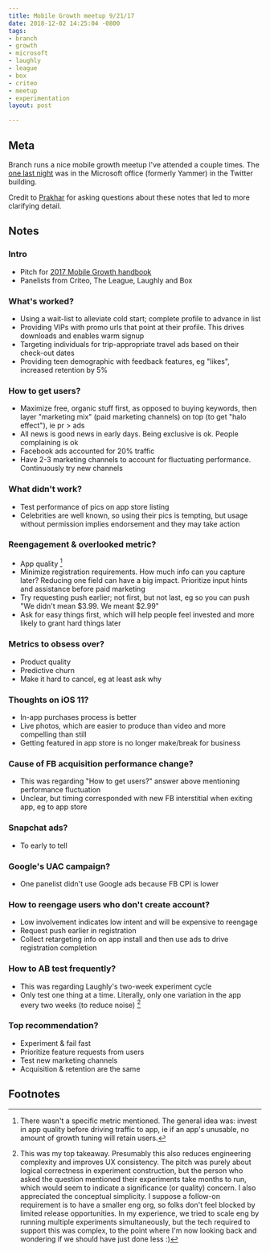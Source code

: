 ```yaml
---
title: Mobile Growth meetup 9/21/17
date: 2018-12-02 14:25:04 -0800
tags:
- branch
- growth
- microsoft
- laughly
- league
- box
- criteo
- meetup
- experimentation
layout: post

---
```

## Meta

Branch runs a nice mobile growth meetup I've attended a couple times. The [one last night](https://www.meetup.com/Bay-Area-Mobile-Growth-Hackers/events/242833756/i/gh_new_rsvp_tl) was in the Microsoft office (formerly Yammer) in the Twitter building.

Credit to [Prakhar](https://github.com/prakhar1989) for asking questions about these notes that led to more clarifying detail.

## Notes

### Intro

- Pitch for [2017 Mobile Growth handbook](https://www2.branch.io/MobileGrowthHandbook2017.html)
- Panelists from Criteo, The League, Laughly and Box

### What's worked?

- Using a wait-list to alleviate cold start; complete profile to advance in list
- Providing VIPs with promo urls that point at their profile. This drives downloads and enables warm signup
- Targeting individuals for trip-appropriate travel ads based on their check-out dates
- Providing teen demographic with feedback features, eg "likes", increased retention by 5%

### How to get users?

- Maximize free, organic stuff first, as opposed to buying keywords, then layer "marketing mix" (paid marketing channels) on top (to get "halo effect"), ie pr > ads
- All news is good news in early days. Being exclusive is ok. People complaining is ok
- Facebook ads accounted for 20% traffic
- Have 2-3 marketing channels to account for fluctuating performance. Continuously try new channels

### What didn't work?

- Test performance of pics on app store listing
- Celebrities are well known, so using their pics is tempting, but usage without permission implies endorsement and they may take action

### Reengagement & overlooked metric?

- App quality [^qualitymetric] 
- Minimize registration requirements. How much info can you capture later? Reducing one field can have a big impact. Prioritize input hints and assistance before paid marketing
- Try requesting push earlier; not first, but not last, eg so you can push "We didn't mean $3.99. We meant $2.99"
- Ask for easy things first, which will help people feel invested and more likely to grant hard things later

[^qualitymetric]: There wasn't a specific metric mentioned. The general idea was: invest in app quality before driving traffic to app, ie if an app's unusable, no amount of growth tuning will retain users.

### Metrics to obsess over?

- Product quality
- Predictive churn
- Make it hard to cancel, eg at least ask why

### Thoughts on iOS 11?

- In-app purchases process is better
- Live photos, which are easier to produce than video and more compelling than still
- Getting featured in app store is no longer make/break for business

### Cause of FB acquisition performance change?

- This was regarding "How to get users?" answer above mentioning performance fluctuation
- Unclear, but timing corresponded with new FB interstitial when exiting app, eg to app store

### Snapchat ads?

- To early to tell

### Google's UAC campaign?

- One panelist didn't use Google ads because FB CPI is lower

### How to reengage users who don't create account?

- Low involvement indicates low intent and will be expensive to reengage
- Request push earlier in registration
- Collect retargeting info on app install and then use ads to drive registration completion

### How to AB test frequently?

- This was regarding Laughly's two-week experiment cycle
- Only test one thing at a time. Literally, only one variation in the app every two weeks (to reduce noise) [^testonething]

[^testonething]: This was my top takeaway. Presumably this also reduces engineering complexity and improves UX consistency. The pitch was purely about logical correctness in experiment construction, but the person who asked the question mentioned their experiments take months to run, which would seem to indicate a significance (or quality) concern. I also appreciated the conceptual simplicity. I suppose a follow-on requirement is to have a smaller eng org, so folks don't feel blocked by limited release opportunities. In my experience, we tried to scale eng by running multiple experiments simultaneously, but the tech required to support this was complex, to the point where I'm now looking back and wondering if we should have just done less :)

### Top recommendation?

- Experiment & fail fast
- Prioritize feature requests from users
- Test new marketing channels
- Acquisition & retention are the same

## Footnotes